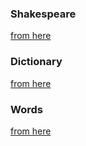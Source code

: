 
### Shakespeare

[from here](https://github.com/karpathy/char-rnn/blob/master/data/tinyshakespeare/input.txt)

### Dictionary

[from here](https://github.com/sujithps/Dictionary/blob/master/Oxford%20English%20Dictionary.txt)

### Words

[from here](https://github.com/dwyl/english-words/blob/master/words.txt)
